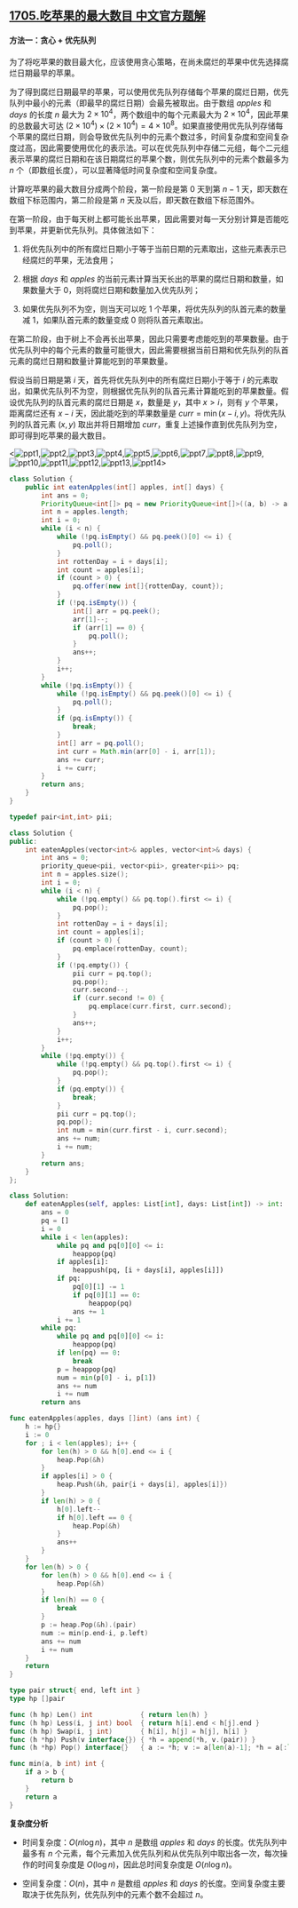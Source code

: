 ## [1705.吃苹果的最大数目 中文官方题解](https://leetcode.cn/problems/maximum-number-of-eaten-apples/solutions/100000/chi-ping-guo-de-zui-da-shu-mu-by-leetcod-93ka)
#### 方法一：贪心 + 优先队列

为了将吃苹果的数目最大化，应该使用贪心策略，在尚未腐烂的苹果中优先选择腐烂日期最早的苹果。

为了得到腐烂日期最早的苹果，可以使用优先队列存储每个苹果的腐烂日期，优先队列中最小的元素（即最早的腐烂日期）会最先被取出。由于数组 $\textit{apples}$ 和 $\textit{days}$ 的长度 $n$ 最大为 $2 \times 10^4$，两个数组中的每个元素最大为 $2 \times 10^4$，因此苹果的总数最大可达 $(2 \times 10^4) \times (2 \times 10^4) = 4 \times 10^8$。如果直接使用优先队列存储每个苹果的腐烂日期，则会导致优先队列中的元素个数过多，时间复杂度和空间复杂度过高，因此需要使用优化的表示法。可以在优先队列中存储二元组，每个二元组表示苹果的腐烂日期和在该日期腐烂的苹果个数，则优先队列中的元素个数最多为 $n$ 个（即数组长度），可以显著降低时间复杂度和空间复杂度。

计算吃苹果的最大数目分成两个阶段，第一阶段是第 $0$ 天到第 $n - 1$ 天，即天数在数组下标范围内，第二阶段是第 $n$ 天及以后，即天数在数组下标范围外。

在第一阶段，由于每天树上都可能长出苹果，因此需要对每一天分别计算是否能吃到苹果，并更新优先队列。具体做法如下：

1. 将优先队列中的所有腐烂日期小于等于当前日期的元素取出，这些元素表示已经腐烂的苹果，无法食用；

2. 根据 $\textit{days}$ 和 $\textit{apples}$ 的当前元素计算当天长出的苹果的腐烂日期和数量，如果数量大于 $0$，则将腐烂日期和数量加入优先队列；

3. 如果优先队列不为空，则当天可以吃 $1$ 个苹果，将优先队列的队首元素的数量减 $1$，如果队首元素的数量变成 $0$ 则将队首元素取出。

在第二阶段，由于树上不会再长出苹果，因此只需要考虑能吃到的苹果数量。由于优先队列中的每个元素的数量可能很大，因此需要根据当前日期和优先队列的队首元素的腐烂日期和数量计算能吃到的苹果数量。

假设当前日期是第 $i$ 天，首先将优先队列中的所有腐烂日期小于等于 $i$ 的元素取出，如果优先队列不为空，则根据优先队列的队首元素计算能吃到的苹果数量。假设优先队列的队首元素的腐烂日期是 $x$，数量是 $y$，其中 $x > i$，则有 $y$ 个苹果，距离腐烂还有 $x - i$ 天，因此能吃到的苹果数量是 $\textit{curr} = \min(x - i, y)$。将优先队列的队首元素 $(x, y)$ 取出并将日期增加 $\textit{curr}$，重复上述操作直到优先队列为空，即可得到吃苹果的最大数目。

<![ppt1](https://assets.leetcode-cn.com/solution-static/1705/1.png),![ppt2](https://assets.leetcode-cn.com/solution-static/1705/2.png),![ppt3](https://assets.leetcode-cn.com/solution-static/1705/3.png),![ppt4](https://assets.leetcode-cn.com/solution-static/1705/4.png),![ppt5](https://assets.leetcode-cn.com/solution-static/1705/5.png),![ppt6](https://assets.leetcode-cn.com/solution-static/1705/6.png),![ppt7](https://assets.leetcode-cn.com/solution-static/1705/7.png),![ppt8](https://assets.leetcode-cn.com/solution-static/1705/8.png),![ppt9](https://assets.leetcode-cn.com/solution-static/1705/9.png),![ppt10](https://assets.leetcode-cn.com/solution-static/1705/10.png),![ppt11](https://assets.leetcode-cn.com/solution-static/1705/11.png),![ppt12](https://assets.leetcode-cn.com/solution-static/1705/12.png),![ppt13](https://assets.leetcode-cn.com/solution-static/1705/13.png),![ppt14](https://assets.leetcode-cn.com/solution-static/1705/14.png)>

```Java [sol1-Java]
class Solution {
    public int eatenApples(int[] apples, int[] days) {
        int ans = 0;
        PriorityQueue<int[]> pq = new PriorityQueue<int[]>((a, b) -> a[0] - b[0]);
        int n = apples.length;
        int i = 0;
        while (i < n) {
            while (!pq.isEmpty() && pq.peek()[0] <= i) {
                pq.poll();
            }
            int rottenDay = i + days[i];
            int count = apples[i];
            if (count > 0) {
                pq.offer(new int[]{rottenDay, count});
            }
            if (!pq.isEmpty()) {
                int[] arr = pq.peek();
                arr[1]--;
                if (arr[1] == 0) {
                    pq.poll();
                }
                ans++;
            }
            i++;
        }
        while (!pq.isEmpty()) {
            while (!pq.isEmpty() && pq.peek()[0] <= i) {
                pq.poll();
            }
            if (pq.isEmpty()) {
                break;
            }
            int[] arr = pq.poll();
            int curr = Math.min(arr[0] - i, arr[1]);
            ans += curr;
            i += curr;
        }
        return ans;
    }
}
```

```C++ [sol1-C++]
typedef pair<int,int> pii;

class Solution {
public:
    int eatenApples(vector<int>& apples, vector<int>& days) {
        int ans = 0;
        priority_queue<pii, vector<pii>, greater<pii>> pq;
        int n = apples.size();
        int i = 0;
        while (i < n) {
            while (!pq.empty() && pq.top().first <= i) {
                pq.pop();
            }
            int rottenDay = i + days[i];
            int count = apples[i];
            if (count > 0) {
                pq.emplace(rottenDay, count);
            }
            if (!pq.empty()) {
                pii curr = pq.top();
                pq.pop();
                curr.second--;
                if (curr.second != 0) {                  
                    pq.emplace(curr.first, curr.second);
                }
                ans++;
            }
            i++;
        }
        while (!pq.empty()) {
            while (!pq.empty() && pq.top().first <= i) {
                pq.pop();
            }
            if (pq.empty()) {
                break;
            }
            pii curr = pq.top();
            pq.pop();
            int num = min(curr.first - i, curr.second);
            ans += num;
            i += num;
        }
        return ans;
    }
};
```

```Python [sol1-Python3]
class Solution:
    def eatenApples(self, apples: List[int], days: List[int]) -> int:
        ans = 0
        pq = []
        i = 0
        while i < len(apples):
            while pq and pq[0][0] <= i:
                heappop(pq)
            if apples[i]:
                heappush(pq, [i + days[i], apples[i]])
            if pq:
                pq[0][1] -= 1
                if pq[0][1] == 0:
                    heappop(pq)
                ans += 1
            i += 1
        while pq:
            while pq and pq[0][0] <= i:
                heappop(pq)
            if len(pq) == 0:
                break
            p = heappop(pq)
            num = min(p[0] - i, p[1])
            ans += num
            i += num
        return ans
```

```go [sol1-Golang]
func eatenApples(apples, days []int) (ans int) {
    h := hp{}
    i := 0
    for ; i < len(apples); i++ {
        for len(h) > 0 && h[0].end <= i {
            heap.Pop(&h)
        }
        if apples[i] > 0 {
            heap.Push(&h, pair{i + days[i], apples[i]})
        }
        if len(h) > 0 {
            h[0].left--
            if h[0].left == 0 {
                heap.Pop(&h)
            }
            ans++
        }
    }
    for len(h) > 0 {
        for len(h) > 0 && h[0].end <= i {
            heap.Pop(&h)
        }
        if len(h) == 0 {
            break
        }
        p := heap.Pop(&h).(pair)
        num := min(p.end-i, p.left)
        ans += num
        i += num
    }
    return
}

type pair struct{ end, left int }
type hp []pair

func (h hp) Len() int            { return len(h) }
func (h hp) Less(i, j int) bool  { return h[i].end < h[j].end }
func (h hp) Swap(i, j int)       { h[i], h[j] = h[j], h[i] }
func (h *hp) Push(v interface{}) { *h = append(*h, v.(pair)) }
func (h *hp) Pop() interface{}   { a := *h; v := a[len(a)-1]; *h = a[:len(a)-1]; return v }

func min(a, b int) int {
    if a > b {
        return b
    }
    return a
}
```

**复杂度分析**

- 时间复杂度：$O(n \log n)$，其中 $n$ 是数组 $\textit{apples}$ 和 $\textit{days}$ 的长度。优先队列中最多有 $n$ 个元素，每个元素加入优先队列和从优先队列中取出各一次，每次操作的时间复杂度是 $O(\log n)$，因此总时间复杂度是 $O(n \log n)$。

- 空间复杂度：$O(n)$，其中 $n$ 是数组 $\textit{apples}$ 和 $\textit{days}$ 的长度。空间复杂度主要取决于优先队列，优先队列中的元素个数不会超过 $n$。